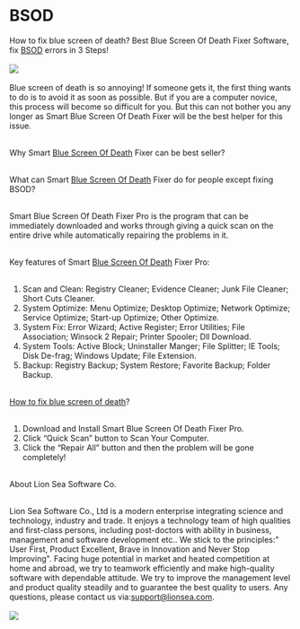 BSOD
====

How to fix blue screen of death?  Best Blue Screen Of Death Fixer Software, fix <a href="http://bsodlionsea.weebly.com/">BSOD</a> errors in 3 Steps!<br /><br />
<a href="http://www.lionsea.com/download/fixer/Smart_Blue_Screen_Of_Death_Fixer_Pro_Setup.exe"><img src="http://c.lionsea.net//bonnie/download_06.png" /></a><br /><br />
Blue screen of death is so annoying! If someone gets it, the first thing wants to do is to avoid it as soon as possible. But if you are a computer novice, this process will become so difficult for you. But this can not bother you any longer as Smart Blue Screen Of Death Fixer will be the best helper for this issue.<br /><br />

Why Smart <a href="http://www.windows8downloads.com/win8-smart-blue-screen-of-death-fixer-pro-harrcckb/">Blue Screen Of Death</a> Fixer can be best seller?<br /><br />

What can Smart <a href="http://www.youtube.com/watch?v=Ie7QRIUACSY">Blue Screen Of Death</a> Fixer do for people except fixing BSOD?<br /><br />

Smart Blue Screen Of Death Fixer Pro is the program that can be immediately downloaded and works through giving a quick scan on the entire drive while automatically repairing the problems in it.<br /><br />

Key features of Smart <a href="http://smart-blue-screen-of-death-fixer-pro.soft112.com/">Blue Screen Of Death</a> Fixer Pro:<br /><br />

1. Scan and Clean: Registry Cleaner; Evidence Cleaner; Junk File Cleaner; Short Cuts Cleaner.<br />
2. System Optimize: Menu Optimize; Desktop Optimize; Network Optimize; Service Optimize; Start-up Optimize; Other Optimize.<br />
3. System Fix: Error Wizard; Active Register; Error Utilities; File Association; Winsock 2 Repair; Printer Spooler; Dll Download.<br />
4. System Tools: Active Block; Uninstaller Manger; File Splitter; IE Tools; Disk De-frag; Windows Update; File Extension.<br />
5. Backup: Registry Backup; System Restore; Favorite Backup; Folder Backup.<br /><br />

<a href="http://www.tucows.com/preview/1594748">How to fix blue screen of death</a>?<br /><br />

1. Download and Install Smart Blue Screen Of Death Fixer Pro.<br />
2. Click “Quick Scan” button to Scan Your Computer.<br />
3. Click the “Repair All” button and then the problem will be gone completely!<br /><br />

About Lion Sea Software Co.<br /><br />

Lion Sea Software Co., Ltd is a modern enterprise integrating science and technology, industry and trade. It enjoys a technology team of high qualities and first-class persons, including post-doctors with ability in business, management and software development etc.. We stick to the principles:" User First, Product Excellent, Brave in Innovation and Never Stop Improving". Facing huge potential in market and heated competition at home and abroad, we try to teamwork efficiently and make high-quality software with dependable attitude. We try to improve the management level and product quality steadily and to guarantee the best quality to users. Any questions, please contact us via:support@lionsea.com.<br /><br />
<a href="http://www.lionsea.com/product_bluescreenofdeathfixerfixer.php"><img src="http://www.lionsea.com/image/icons/fixer/Blue_Screen_Of_Death_Fixer/main2.png" /></a>
